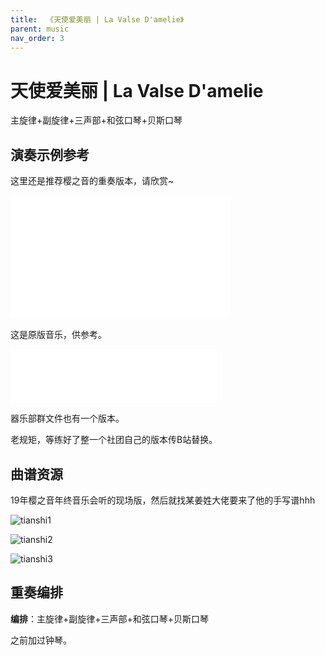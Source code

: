 ```yaml
---
title:  《天使爱美丽 | La Valse D'amelie》
parent: music
nav_order: 3
---
```


# 天使爱美丽 | La Valse D'amelie
主旋律+副旋律+三声部+和弦口琴+贝斯口琴

## 演奏示例参考

这里还是推荐樱之音的重奏版本，请欣赏~

<iframe height=198     width=352 src="//player.bilibili.com/player.html?aid=56662192&bvid=BV1Hx411o7g3&cid=98990887&page=1" scrolling="no" border="0" frameborder="no" framespacing="0" allowfullscreen="true"> </iframe>

这是原版音乐，供参考。
<iframe frameborder="no" border="0" marginwidth="0" marginheight="0" width=330 height=86 src="//music.163.com/outchain/player?type=2&id=27134349&auto=1&height=66"></iframe>

器乐部群文件也有一个版本。

老规矩，等练好了整一个社团自己的版本传B站替换。

## 曲谱资源
19年樱之音年终音乐会听的现场版，然后就找某姜姓大佬要来了他的手写谱hhh

![tianshi1](https://cdn.jsdelivr.net/gh/lei-wei/pic_bed/img/tianshi1.jpg)

![tianshi2](https://cdn.jsdelivr.net/gh/lei-wei/pic_bed/img/tianshi2.jpg)

![tianshi3](https://cdn.jsdelivr.net/gh/lei-wei/pic_bed/img/tianshi3.jpg)



## 重奏编排
**编排**：主旋律+副旋律+三声部+和弦口琴+贝斯口琴

之前加过钟琴。
